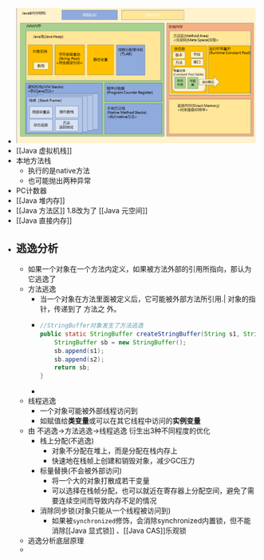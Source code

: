 - ![image.png](../assets/image_1673252384599_0.png)
- [[Java 虚拟机栈]]
- 本地方法栈
	- 执行的是native方法
	- 也可能抛出两种异常
- PC计数器
- [[Java 堆内存]]
- [[Java 方法区]] 1.8改为了 [[Java 元空间]]
- [[Java 直接内存]]
- ## 逃逸分析
	- 如果一个对象在一个方法内定义，如果被方法外部的引用所指向，那认为它逃逸了
	- 方法逃逸
		- 当一个对象在方法里面被定义后，它可能被外部方法所引用.| 对象的指针，传递到了 方法之
		  外。
		- ```java
		  //StringBuffer对象发生了方法逃逸
		  public static StringBuffer createStringBuffer(String s1, String s2) {
		      StringBuffer sb = new StringBuffer();
		      sb.append(s1);
		      sb.append(s2);
		      return sb;
		  }
		  
		  ```
		-
	- 线程逃逸
		- 一个对象可能被外部线程访问到
		- 如赋值给**类变量**或可以在其它线程中访问的**实例变量**
	- 由 不逃逸->方法逃逸->线程逃逸 衍生出3种不同程度的优化
		- 栈上分配(不逃逸)
			- 对象不分配在堆上，而是分配在栈内存上
			- 快速地在栈帧上创建和销毁对象，减少GC压力
		- 标量替换(不会被外部访问)
			- 将一个大的对象打散成若干变量
			- 可以选择在栈帧分配，也可以就近在寄存器上分配空间，避免了需要连续空间而导致内存不足的情况
		- 消除同步锁(对象只能从一个线程被访问到)
			- 如果被`synchronized`修饰，会消除synchronized内置锁，但不能消除[[Java 显式锁]] 、[[Java CAS]]乐观锁
	- 逃逸分析底层原理
	-